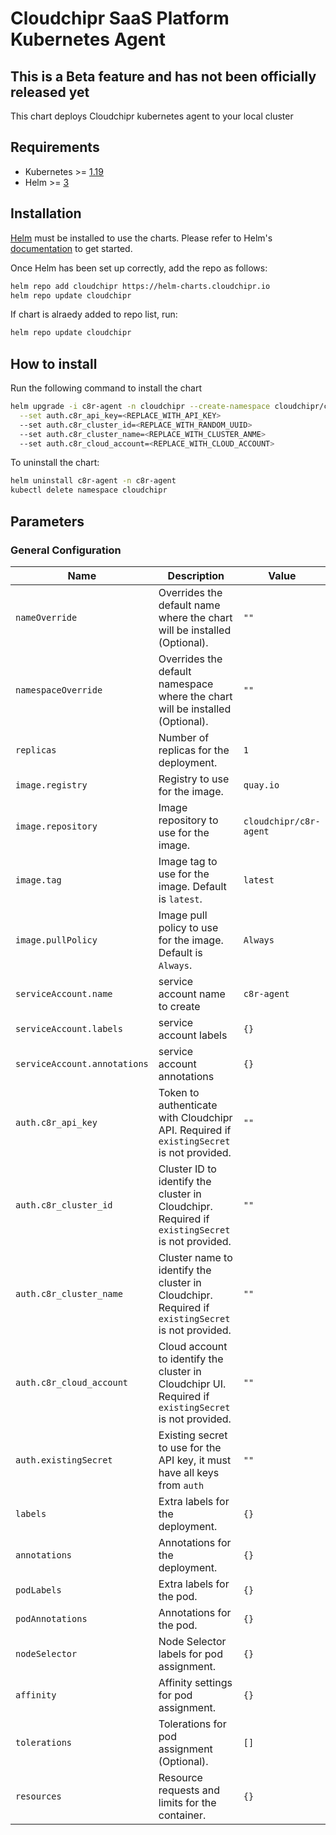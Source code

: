 # Cloudchipr SaaS Platform Kubernetes Agent

## This is a Beta feature and has not been officially released yet

This chart deploys Cloudchipr kubernetes agent to your local cluster

## Requirements

* Kubernetes >= [1.19](https://kubernetes.io/releases/)
* Helm >= [3](https://github.com/helm/helm/releases)

## Installation

[Helm](https://helm.sh) must be installed to use the charts.  Please refer to
Helm's [documentation](https://helm.sh/docs) to get started.

Once Helm has been set up correctly, add the repo as follows:

```bash
helm repo add cloudchipr https://helm-charts.cloudchipr.io
helm repo update cloudchipr
```

If chart is alraedy added to repo list, run:

```bash
helm repo update cloudchipr
```

## How to install

Run the following command to install the chart

```bash
helm upgrade -i c8r-agent -n cloudchipr --create-namespace cloudchipr/c8r-agent \
  --set auth.c8r_api_key=<REPLACE_WITH_API_KEY>
  --set auth.c8r_cluster_id=<REPLACE_WITH_RANDOM_UUID>
  --set auth.c8r_cluster_name=<REPLACE_WITH_CLUSTER_ANME>
  --set auth.c8r_cloud_account=<REPLACE_WITH_CLOUD_ACCOUNT>
```

To uninstall the chart:

```bash
helm uninstall c8r-agent -n c8r-agent
kubectl delete namespace cloudchipr
```

## Parameters

### General Configuration

| Name                         | Description                                                                                           | Value                  |
| ---------------------------- | ----------------------------------------------------------------------------------------------------- | ---------------------- |
| `nameOverride`               | Overrides the default name where the chart will be installed (Optional).                              | `""`                   |
| `namespaceOverride`          | Overrides the default namespace where the chart will be installed (Optional).                         | `""`                   |
| `replicas`                   | Number of replicas for the deployment.                                                                | `1`                    |
| `image.registry`             | Registry to use for the image.                                                                        | `quay.io`              |
| `image.repository`           | Image repository to use for the image.                                                                | `cloudchipr/c8r-agent` |
| `image.tag`                  | Image tag to use for the image. Default is `latest`.                                                  | `latest`               |
| `image.pullPolicy`           | Image pull policy to use for the image. Default is `Always`.                                          | `Always`               |
| `serviceAccount.name`        | service account name to create                                                                        | `c8r-agent`            |
| `serviceAccount.labels`      | service account labels                                                                                | `{}`                   |
| `serviceAccount.annotations` | service account annotations                                                                           | `{}`                   |
| `auth.c8r_api_key`           | Token to authenticate with Cloudchipr API. Required if `existingSecret` is not provided.              | `""`                   |
| `auth.c8r_cluster_id`        | Cluster ID to identify the cluster in Cloudchipr. Required if `existingSecret` is not provided.       | `""`                   |
| `auth.c8r_cluster_name`      | Cluster name to identify the cluster in Cloudchipr. Required if `existingSecret` is not provided.     | `""`                   |
| `auth.c8r_cloud_account`     | Cloud account to identify the cluster in Cloudchipr UI. Required if `existingSecret` is not provided. | `""`                   |
| `auth.existingSecret`        | Existing secret to use for the API key, it must have all keys from `auth`                             | `""`                   |
| `labels`                     | Extra labels for the deployment.                                                                      | `{}`                   |
| `annotations`                | Annotations for the deployment.                                                                       | `{}`                   |
| `podLabels`                  | Extra labels for the pod.                                                                             | `{}`                   |
| `podAnnotations`             | Annotations for the pod.                                                                              | `{}`                   |
| `nodeSelector`               | Node Selector labels for pod assignment.                                                              | `{}`                   |
| `affinity`                   | Affinity settings for pod assignment.                                                                 | `{}`                   |
| `tolerations`                | Tolerations for pod assignment (Optional).                                                            | `[]`                   |
| `resources`                  | Resource requests and limits for the container.                                                       | `{}`                   |
